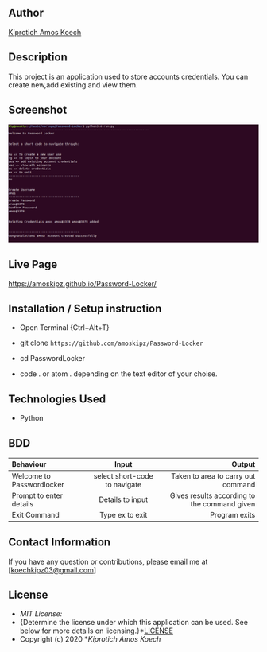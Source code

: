 

## Author

[Kiprotich Amos Koech](https://amoskipz.github.io/Password-Locker/)

## Description

This project is an application used to store accounts credentials. You can create new,add existing and view them. 

## Screenshot

![Alt text](https://github.com/amoskipz/Password-Locker/blob/master/images/password-locker.png?raw=true "Optional Title")

## Live Page 
https://amoskipz.github.io/Password-Locker/

## Installation / Setup instruction
* Open Terminal {Ctrl+Alt+T}

* git clone ```https://github.com/amoskipz/Password-Locker```

* cd PasswordLocker

* code . or atom . depending on the text editor of your choise.

## Technologies Used

* Python



## BDD
| Behaviour      | Input        | Output       |
| :------------- | :----------: | -----------: |
|  Welcome to Passwordlocker  |   select short-code to navigate|Taken to area to carry out command |
| Prompt to enter details  |Details to input |  Gives results according to the command given |
| Exit Command   |  Type ex to exit   |   Program exits  |

## Contact Information 

If you have any question or contributions, please email me at [koechkipz03@gmail.com]

## License
* *MIT License:*
* {Determine the license under which this application can be used.  See below for more details on licensing.}*[LICENSE](LICENSE)
* Copyright (c) 2020 **Kiprotich Amos Koech*

